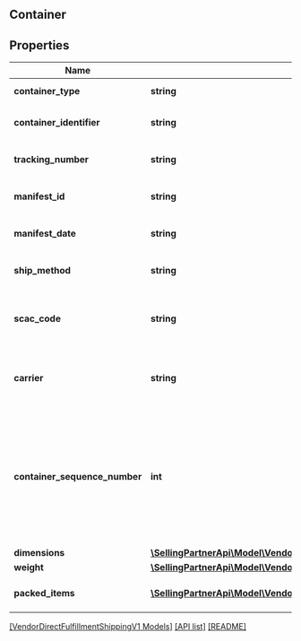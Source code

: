 ## Container

## Properties

Name | Type | Description | Notes
------------ | ------------- | ------------- | -------------
**container_type** | **string** | The type of container. |
**container_identifier** | **string** | The container identifier. |
**tracking_number** | **string** | The tracking number. | [optional]
**manifest_id** | **string** | The manifest identifier. | [optional]
**manifest_date** | **string** | The date of the manifest. | [optional]
**ship_method** | **string** | The shipment method. | [optional]
**scac_code** | **string** | SCAC code required for NA VOC vendors only. | [optional]
**carrier** | **string** | Carrier required for EU VOC vendors only. | [optional]
**container_sequence_number** | **int** | An integer that must be submitted for multi-box shipments only, where one item may come in separate packages. | [optional]
**dimensions** | [**\SellingPartnerApi\Model\VendorDirectFulfillmentShippingV1\Dimensions**](Dimensions.md) |  | [optional]
**weight** | [**\SellingPartnerApi\Model\VendorDirectFulfillmentShippingV1\Weight**](Weight.md) |  | [optional]
**packed_items** | [**\SellingPartnerApi\Model\VendorDirectFulfillmentShippingV1\PackedItem[]**](PackedItem.md) | A list of packed items. |

[[VendorDirectFulfillmentShippingV1 Models]](../) [[API list]](../../Api) [[README]](../../../README.md)
